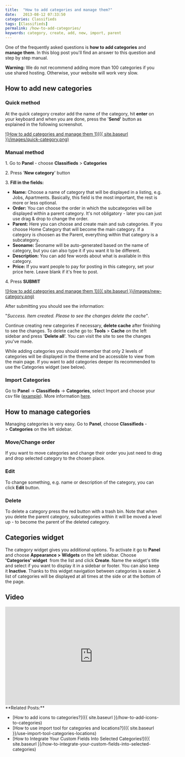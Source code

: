 ```yaml
---
title:  "How to add categories and manage them?"
date:   2013-08-12 07:33:50
categories: Classifieds
tags: [Classifieds]
permalink: /how-to-add-categories/
keywords: category, create, add, new, import, parent
---
```

One of the frequently asked questions is **how to add categories** and **manage them**. In this blog post you'll find an answer to this question and step by step manual.

<div class="alert alert-warning">
<strong><i class="glyphicon glyphicon-warning-sign"></i> Warning:</strong> We do not recommend adding more than 100 categories if you use shared hosting. Otherwise, your website will work very slow.
</div>

## How to add new categories

### Quick method

At the quick category creator add the name of the category, hit **enter** on your keyboard and when you are done, press the '**Send'** button as explained in the following screenshot.

<a href="{{ site.baseurl }}/images/quick-category.png" class="thumbnail gallery-item" data-gallery>
![How to add categories and manage them 1]({{ site.baseurl }}/images/quick-category.png)
</a>

### Manual method

1\. Go to **Panel** \- choose **Classifieds** > **Categories**

2\. Press '**New category**' button

3\. **Fill in the fields:**

  * **Name:** Choose a name of category that will be displayed in a listing, e.g. Jobs, Apartments. Basically, this field is the most important, the rest is more or less optional.
  * **Order:** You can choose the order in which the subcategories will be displayed within a parent category. It's not obligatory - later you can just use drag & drop to change the order.
  * **Parent:** Here you can choose and create main and sub categories. If you choose Home Category that will become the main category. If a category is choosen as the Parent, everything within that category is a subcategory.
  * **Seoname:** Seoname will be auto-generated based on the name of category, but you can also type it if you want it to be different.
  * **Description:** You can add few words about what is available in this category.
  * **Price:** If you want people to pay for posting in this category, set your price here. Leave blank if it's free to post.

4\. Press **SUBMIT** 

<a href="{{ site.baseurl }}/images/new-category.png" class="thumbnail gallery-item" data-gallery>
![How to add categories and manage them 1]({{ site.baseurl }}/images/new-category.png)
</a>

After submitting you should see the information: 

"_Success. Item created. Please to see the changes delete the cache"_. 

Continue creating new categories if necessary, **delete cache** after finishing to see the changes. To delete cache go to: **Tools** > **Cache** on the left sidebar and press '**Delete all**'. You can visit the site to see the changes you've made.

While adding categories you should remember that only 2 levels of categories will be displayed in the theme and be accessible to view from the main page. If you want to add categories deeper its recommended to use the Categories widget (see below). 

### Import Categories

Go to **Panel** -> **Classifieds** -> **Categories**, select Import and choose your csv file ([example](https://docs.google.com/uc?id=0B60e9iwQucDwTm1NRGlqcEZwdGM&export=download)). More information [here](http://docs.yclas.com/use-import-tool-categories-locations/#import-categories).

## How to manage categories

Managing categories is very easy. Go to **Panel**, choose **Classifieds** -> **Categories** on the left sidebar. 

### Move/Change order

If you want to move categories and change their order you just need to drag and drop selected category to the chosen place. 

### Edit

To change something, e.g. name or description of the category, you can click **Edit** button. 

### Delete

To delete a category press the red button with a trash bin. Note that when you delete the parent category, subcategories within it will be moved a level up - to become the parent of the deleted category.

## Categories widget

The category widget gives you additional options. To activate it go to **Panel** and choose **Appearance >** **Widgets** on the left sidebar. Choose **'Categories' widget**  from the list and click **Create**. Name the widget's title and select if you want to display it in a sidebar or footer. You can also keep it **Inactive**. Thanks to this widget navigation between categories is easier. A list of categories will be displayed at all times at the side or at the bottom of the page.

## Video

<iframe width="560" height="315" src="https://www.youtube.com/embed/eSfYedqoxIk" frameborder="0" allowfullscreen></iframe>

<br>
**Related Posts:**

  * [How to add icons to categories?]({{ site.baseurl }}/how-to-add-icons-to-categories)
  * [How to use import tool for categories and locations?]({{ site.baseurl }}/use-import-tool-categories-locations)
  * [How to Integrate Your Custom Fields Into Selected Categories!]({{ site.baseurl }}/how-to-integrate-your-custom-fields-into-selected-categories)